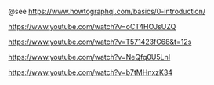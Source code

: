 @see  https://www.howtographql.com/basics/0-introduction/

https://www.youtube.com/watch?v=oCT4HOJsUZQ

https://www.youtube.com/watch?v=T571423fC68&t=12s

https://www.youtube.com/watch?v=NeQfq0U5LnI


https://www.youtube.com/watch?v=b7tMHnxzK34